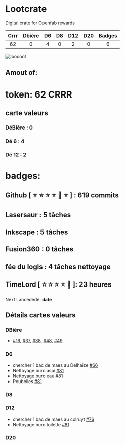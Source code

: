# Lootcrate
Digital crate for Openfab rewards  

|Crrr	|[Dbière](#DBières)	|[D6](#d6)		| [D8](#d8) | [D12](#d12) | [D20](#d20) | [Badges](#badges)  |
|:---:|:---:	|:---:|:---:|:---:|:---:|:---:|
|62		|0			|	4		|  0   |  2   |  0 | 6  |

![looooot](https://user-images.githubusercontent.com/12049360/28260660-653336a6-6adc-11e7-85ea-5d7926b4796b.jpg)

## Amout of:
# token: 62 CRRR
## carte valeurs
### DéBière : 0
### Dé 6 : 4
### Dé 12 : 2
# badges:
## Github [ :star: :star: :star: :star: :star2: :star: ] : 619 commits
## Lasersaur : 5 tâches
## Inkscape : 5 tâches
## Fusion360 : 0 tâches
## fée du logis : 4 tâches nettoyage
## TimeLord [ :star: :star: :star: :star: :star2: ]: 23 heures

Next Lancédédé: **date**


## Détails cartes valeurs
### DBière
- [#16](https://github.com/openfab-lab/openfab/issues/16), [#37](https://github.com/openfab-lab/openfab/issues/37), [#38](https://github.com/openfab-lab/openfab/issues/38), [#48](https://github.com/openfab-lab/openfab/issues/48), [#49](https://github.com/openfab-lab/openfab/issues/49)
### D6
- chercher 1 bac de maes au Delhaize [#66](https://github.com/openfab-lab/openfab/issues/66)
- Nettoyage buro aspi [#81](https://github.com/openfab-lab/openfab/issues/81)
- Nettoyage buro eau [#81](https://github.com/openfab-lab/openfab/issues/81)
- Poubelles [#81](https://github.com/openfab-lab/openfab/issues/81) 
### D8
### D12
- chercher 1 bac de maes au colruyt [#76](https://github.com/openfab-lab/openfab/issues/76)
- Nettoyage buro toilette [#81](https://github.com/openfab-lab/openfab/issues/81)
### D20
